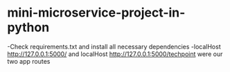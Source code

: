 # mini-microservice-project-in-python
-Check requirements.txt and install all necessary dependencies
-localHost http://127.0.0.1:5000/ and localHost http://127.0.0.1:5000/techpoint were our two app routes